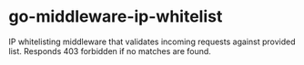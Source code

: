 # go-middleware-ip-whitelist
IP whitelisting middleware that validates incoming requests against provided list. Responds 403 forbidden if no matches are found.
